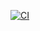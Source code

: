 [![CI](https://github.com/bibait/EssentialFeed/actions/workflows/CI.yml/badge.svg)](https://github.com/bibait/EssentialFeed/actions/workflows/CI.yml)